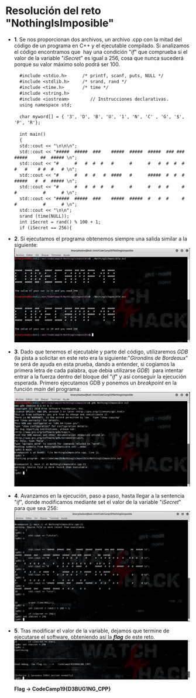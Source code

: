 # **Resolución del reto "NothingIsImposible"**

- **1**.  Se nos proporcionan dos archivos, un archivo .cpp con la mitad del código de un programa en C++ y el ejecutable compilado. Si analizamos el código encontramos que  hay una condición "*if*" que comprueba si el valor de la variable "*iSecret*" es igual a 256, cosa que nunca sucederá porque su valor máximo solo podrá ser 100.

        #include <stdio.h>      /* printf, scanf, puts, NULL */
        #include <stdlib.h>     /* srand, rand */
        #include <time.h>       /* time */
        #include <string.h>
        #include <iostream>        // Instrucciones declarativas.
        using namespace std;

        char myword[] = { '3', 'D', 'B', 'U', '1', 'N', 'C' , 'G', '$', 'P', 'R'};

        int main()
        {
        std::cout << "\n\n\n";
        std::cout << "#####  #####  ###    #####  #####  #####  ### ###  #####     ##  ##### \n";
        std::cout << "#      #   #  #  #   #      #      #   #  #  #  #  #   #    # #  #   # \n";
        std::cout << "#      #   #  #   #  ####   #      #####  #  #  #  #####   #  #  ##### \n";
        std::cout << "#      #   #  #  #   #      #      #   #  #     #  #          #      # \n";
        std::cout << "#####  #####  ###    #####  #####  #   #  #     #  #          #      # \n";
        std::cout << "\n\n";
        srand (time(NULL));
        int iSecret = rand() % 100 + 1;
        if (iSecret == 256){

- **2**. Si ejecutamos el programa obtenemos siempre una salida similar a la siguiente:
  ![alt text](NothingIsImposible1.png)

- **3**. Dado que tenemos el ejecutable y parte del código, utilizaremos *GDB* (la pista a solicitar en este reto era la siguiente:"*Girondins de Bordeaux*" te será de ayuda en esta prueba, dando a entender, si cogíamos la primera letra de cada palabra, que debía utilizarse *GDB*)  para intentar entrar a la fuerza dentro del bloque del "*if*" y así conseguir la ejecución esperada. Primero ejecutamos GDB y ponemos un *breakpoint* en la función *main* del programa:
  ![alt text](NothingIsImposible2.png)

- **4**. Avanzamos en la ejecución, paso a paso, hasta llegar a la sentencia "*if*", donde modificamos mediante set el valor de la variable "*iSecret*" para que sea 256:
  ![alt text](NothingIsImposible3.png)

- **5**. Tras modificar el valor de la variable, dejamos que termine de ejecutarse el software, obteniendo así la _**flag**_ de este reto.
  ![alt text](NothingIsImposible4.png)

  **Flag -> CodeCamp19{D3BUG1NG_CPP}**
